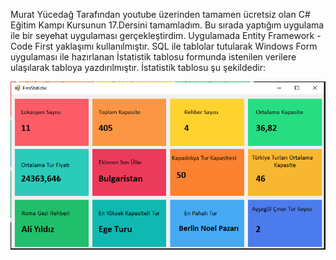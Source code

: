 Murat Yücedağ Tarafından youtube üzerinden tamamen ücretsiz olan C# Eğitim Kampı Kursunun 17.Dersini tamamladım. Bu sırada yaptığım uygulama ile bir seyehat uygulaması gerçekleştirdim. 
Uygulamada Entity Framework - Code First yaklaşımı kullanılmıştır. 
SQL ile tablolar tutularak Windows Form uygulaması ile hazırlanan İstatistik tablosu formunda istenilen verilere ulaşılarak tabloya yazdırılmıştır.
İstatistik tablosu şu şekildedir:

![image Alt](https://github.com/SerkanAcar6778/CSharpEgitimKampi301TravelDb/blob/master/Ekran%20Al%C4%B1nt%C4%B1s%C4%B1.PNG?raw=true)
